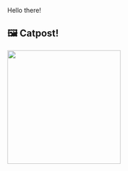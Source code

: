 Hello there!



## 🖼️ Catpost!

<sub>
    <img src="https://cdn2.thecatapi.com/images/MTg5Mzc3NQ.gif" height="256">
</sub>

